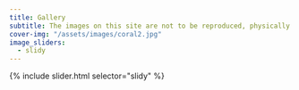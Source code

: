 ```yaml
---
title: Gallery
subtitle: The images on this site are not to be reproduced, physically or electronically, without explicit permission given by the site owner.
cover-img: "/assets/images/coral2.jpg"
image_sliders:
  - slidy
---
```

<html>
  <body>
  {% include slider.html selector="slidy" %}
  </body>
</html>
  
